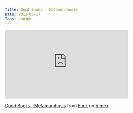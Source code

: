 ```yaml
---
Title: Good Books - Metamorphosis
Date: 2012-03-17
Tags: саптрю
---
```


<div class="text"><iframe src="http://player.vimeo.com/video/35720685?title=0&amp;byline=0&amp;portrait=0&amp;color=ffffff" width="400" height="225" frameborder="0" webkitallowfullscreen="webkitallowfullscreen" mozallowfullscreen="mozallowfullscreen" allowfullscreen="allowfullscreen"></iframe><p><a href="http://vimeo.com/35720685">Good Books - Metamorphosis</a> from <a href="http://vimeo.com/buck">Buck</a> on <a href="http://vimeo.com">Vimeo</a>.</p></div>
